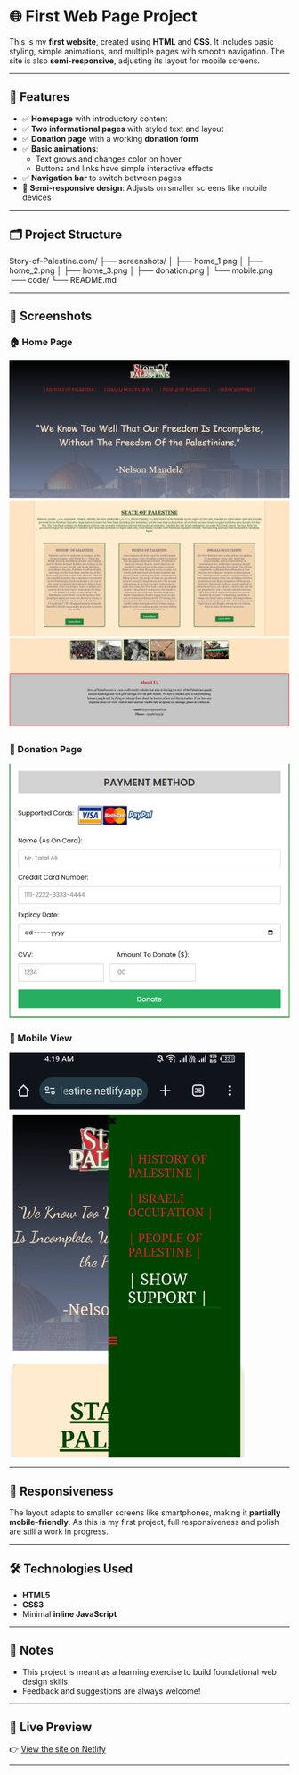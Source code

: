 # 🌐 First Web Page Project

This is my **first website**, created using **HTML** and **CSS**. It includes basic styling, simple animations, and multiple pages with smooth navigation. The site is also **semi-responsive**, adjusting its layout for mobile screens.

---

## 🚀 Features

- ✅ **Homepage** with introductory content
- ✅ **Two informational pages** with styled text and layout
- ✅ **Donation page** with a working **donation form**
- ✅ **Basic animations**:
  - Text grows and changes color on hover
  - Buttons and links have simple interactive effects
- ✅ **Navigation bar** to switch between pages
- 📱 **Semi-responsive design**: Adjusts on smaller screens like mobile devices

---

## 🗂️ Project Structure

Story-of-Palestine.com/
├── screenshots/
│ ├── home_1.png
│ ├── home_2.png
│ ├── home_3.png
│ ├── donation.png
│ └── mobile.png
├── code/
└── README.md

---

## 📸 Screenshots

### 🏠 Home Page
![Home Page 1](screenshots/home_1.png)  
![Home Page 2](screenshots/home_2.png)  
![Home Page 3](screenshots/home_3.png)  

### 💸 Donation Page
![Donation Page](screenshots/Donation.png)

### 📱 Mobile View
![Mobile View](screenshots/mobile.png)

---

## 📱 Responsiveness

The layout adapts to smaller screens like smartphones, making it **partially mobile-friendly**. As this is my first project, full responsiveness and polish are still a work in progress.

---

## 🛠️ Technologies Used

- **HTML5**
- **CSS3**
- Minimal **inline JavaScript**

---

## 📌 Notes

- This project is meant as a learning exercise to build foundational web design skills.
- Feedback and suggestions are always welcome!

---

## 🔗 Live Preview

👉 [View the site on Netlify](https://storyofpalestine.netlify.app/)

---
